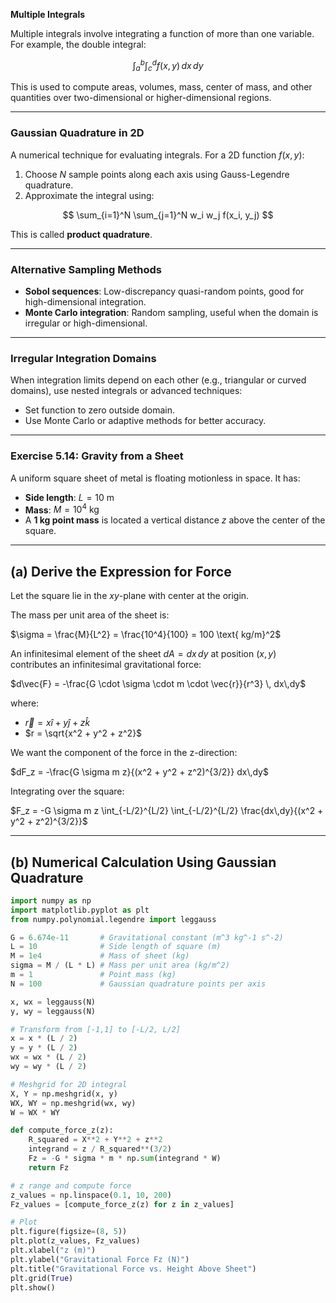 **Multiple Integrals**

Multiple integrals involve integrating a function of more than one variable. For example, the double integral:

$$
\int_a^b \int_c^d f(x, y) \, dx \, dy
$$

This is used to compute areas, volumes, mass, center of mass, and other quantities over two-dimensional or higher-dimensional regions.

---

### Gaussian Quadrature in 2D

A numerical technique for evaluating integrals. For a 2D function $f(x, y)$:

1. Choose $N$ sample points along each axis using Gauss-Legendre quadrature.
2. Approximate the integral using:

$$
\sum_{i=1}^N \sum_{j=1}^N w_i w_j f(x_i, y_j)
$$

This is called **product quadrature**.

---

### Alternative Sampling Methods

* **Sobol sequences**: Low-discrepancy quasi-random points, good for high-dimensional integration.
* **Monte Carlo integration**: Random sampling, useful when the domain is irregular or high-dimensional.

---

### Irregular Integration Domains

When integration limits depend on each other (e.g., triangular or curved domains), use nested integrals or advanced techniques:

* Set function to zero outside domain.
* Use Monte Carlo or adaptive methods for better accuracy.

---

### Exercise 5.14: Gravity from a Sheet

A uniform square sheet of metal is floating motionless in space.
It has:

* **Side length**: $L = 10 \text{ m}$
* **Mass**: $M = 10^4 \text{ kg}$
* A **1 kg point mass** is located a vertical distance $z$ above the center of the square.

---

## (a) Derive the Expression for Force

Let the square lie in the $xy$-plane with center at the origin.

The mass per unit area of the sheet is:

$\sigma = \frac{M}{L^2} = \frac{10^4}{100} = 100 \text{ kg/m}^2$

An infinitesimal element of the sheet $dA = dx\,dy$ at position $(x, y)$ contributes an infinitesimal gravitational force:

$d\vec{F} = -\frac{G \cdot \sigma \cdot m \cdot \vec{r}}{r^3} \, dx\,dy$

where:

* $\vec{r} = x \hat{i} + y \hat{j} + z \hat{k}$
* $r = \sqrt{x^2 + y^2 + z^2}$

We want the component of the force in the z-direction:

$dF_z = -\frac{G \sigma m z}{(x^2 + y^2 + z^2)^{3/2}} dx\,dy$

Integrating over the square:

$F_z = -G \sigma m z \int_{-L/2}^{L/2} \int_{-L/2}^{L/2} \frac{dx\,dy}{(x^2 + y^2 + z^2)^{3/2}}$

---

## (b) Numerical Calculation Using Gaussian Quadrature

```python
import numpy as np
import matplotlib.pyplot as plt
from numpy.polynomial.legendre import leggauss

G = 6.674e-11       # Gravitational constant (m^3 kg^-1 s^-2)
L = 10              # Side length of square (m)
M = 1e4             # Mass of sheet (kg)
sigma = M / (L * L) # Mass per unit area (kg/m^2)
m = 1               # Point mass (kg)
N = 100             # Gaussian quadrature points per axis

x, wx = leggauss(N)
y, wy = leggauss(N)

# Transform from [-1,1] to [-L/2, L/2]
x = x * (L / 2)
y = y * (L / 2)
wx = wx * (L / 2)
wy = wy * (L / 2)

# Meshgrid for 2D integral
X, Y = np.meshgrid(x, y)
WX, WY = np.meshgrid(wx, wy)
W = WX * WY

def compute_force_z(z):
    R_squared = X**2 + Y**2 + z**2
    integrand = z / R_squared**(3/2)
    Fz = -G * sigma * m * np.sum(integrand * W)
    return Fz

# z range and compute force
z_values = np.linspace(0.1, 10, 200)
Fz_values = [compute_force_z(z) for z in z_values]

# Plot
plt.figure(figsize=(8, 5))
plt.plot(z_values, Fz_values)
plt.xlabel("z (m)")
plt.ylabel("Gravitational Force Fz (N)")
plt.title("Gravitational Force vs. Height Above Sheet")
plt.grid(True)
plt.show()
```

